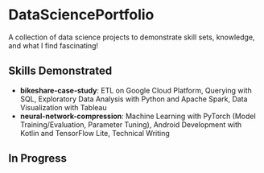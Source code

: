 # DataSciencePortfolio
A collection of data science projects to demonstrate skill sets, knowledge, and what I find fascinating!

## Skills Demonstrated
- **bikeshare-case-study**: ETL on Google Cloud Platform, Querying with SQL, Exploratory Data Analysis with Python and Apache Spark, Data Visualization with Tableau
- **neural-network-compression**: Machine Learning with PyTorch (Model Training/Evaluation, Parameter Tuning), Android Development with Kotlin and TensorFlow Lite, Technical Writing

## In Progress
